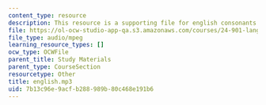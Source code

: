 ```yaml
---
content_type: resource
description: This resource is a supporting file for english consonants.
file: https://ol-ocw-studio-app-qa.s3.amazonaws.com/courses/24-901-language-and-its-structure-i-phonology-fall-2010/7b13c96e9acfb288989b80c468e191b6_english.mp3
file_type: audio/mpeg
learning_resource_types: []
ocw_type: OCWFile
parent_title: Study Materials
parent_type: CourseSection
resourcetype: Other
title: english.mp3
uid: 7b13c96e-9acf-b288-989b-80c468e191b6
---
```

